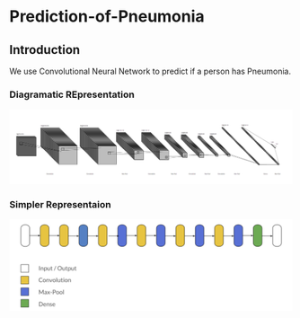 # Prediction-of-Pneumonia

## Introduction
We use Convolutional Neural Network to predict if a person has Pneumonia.

### Diagramatic REpresentation
![structure of CNN](Pneumonia_Arch.PNG)

### Simpler Representaion
![simpler structure of CNN](simple_arch.PNG)